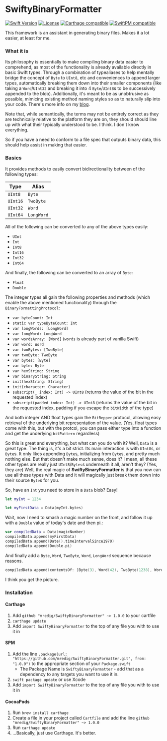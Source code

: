 # SwiftyBinaryFormatter

[![Swift Version][swift-badge]][swift-link] [![License][license-badge]][license-link] [![Carthage compatible][carthage-badge]][carthage-link] [![SwiftPM compatible][spm-badge]][spm-link]


This framework is an assistant in generating binary files. Makes it a lot easier, at least for me.

### What it is

Its philosophy is essentially to make compiling binary data easier to comprehend, as most of the functionality is already available directly in basic Swift types. Through a combination of typealiases to help mentally bridge the concept of `Byte` to `UInt8`, etc and conveniences to append larger types, automatically breaking them down into their smaller components (like taking a `Word`/`UInt32` and breaking it into 4 `Byte`/`UInt8`s to be successively appended to the blob). Additionally, it's meant to be as unobtrusive as possible, mimicing existing method naming styles so as to naturally slip into your code. There's more info on my [blog](https://mikespsyche.com/swiftybinaryformatter/).

Note that, while semantically, the terms may not be entirely correct as they are technically relative to the platform they are on, they should should line up with what their typically understood to be. I think. I don't know everything.

So if you have a need to conform to a file spec that outputs binary data, this should help assist in making that easier.

### Basics

It provides methods to easily convert bidirectionallty between of the following types:

| Type | Alias |
|-|-|
| `UInt8` | `Byte` |
| `UInt16` | `TwoByte` |
| `UInt32` | `Word` |
| `UInt64` | `LongWord` |

All of the following can be converted *to* any of the above types easily:
* `UInt`
* `Int`
* `Int8`
* `Int16`
* `Int32`
* `Int64`

And finally, the following can be converted to an array of `Byte`:
* `Float`
* `Double`

The integer types all gain the following properties and methods (which enable the above mentioned functionality) through the `BinaryFormattingProtocol`:
* `var byteCount: Int`
* `static var typeByteCount: Int`
* `var longWords: [LongWord]`
* `var longWord: LongWord`
* `var wordsArray: [Word]` (`words` is already part of vanilla Swift)
* `var word: Word`
* `var twoBytes: [TwoByte]`
* `var twoByte: TwoByte`
* `var bytes: [Byte]`
* `var byte: Byte`
* `var hexString: String`
* `var binaryString: String`
* `init(hexString: String)`
* `init(character: Character)`
* `subscript(_ index: Int) -> UInt8` (returns the value of the bit in the requested index)
* `subscript(padded index: Int) -> UInt8` (returns the value of the bit in the requested index, padding if you escape the `bitWidth` of the type)

And both integer AND float types gain the `BitRepper` protocol, allowing easy retrieval of the underlying bit representation of the value. (Yes, float types come with this, but with the protcol, you can pass either type into a function and get the underlying `bitPattern` regardless)

So this is great and everything, but what can you do with it? Well, `Data` is a great type. The thing is, it's a bit strict. Its main interaction is with `UInt8`s, or `Byte`s. It only likes appending `Byte`s, initializing from `Byte`s, and pretty much nothing else. But that doesn't make much sense, does it? I mean, all these other types are really just `UInt8`/`Bytes`s underneath it all, aren't they? (Yes, they are) Well, the real magic of **SwiftyBinaryFormatter** is that you now can use all these types with Data and it will magically just break them down into their source `Byte`s for you.

So, have an `Int` you need to store in a `Data` blob? Easy!
```swift
let myInt = 1234

let myFirstData = Data(myInt.bytes)
```

Wait, now I need to smash a magic number on the front, and follow it up with a `Double` value of today's date and then pi.:

```swift
var compiledData = Data(magicNumber)
compiledData.append(myFirstData)
compiledData.append(Date().timeIntervalSince1970)
compiledData.append(Double.pi)
```

And finally add a `Byte`, `Word`, `TwoByte`, `Word`, `LongWord` sequence because reasons.

```swift
compiledData.append(contentsOf: [Byte(3), Word(42), TwoByte(1238), Word(123456789), LongWord(9999999999)])
```

I think you get the picture.

### Installation

#### Carthage

1. Add `github "mredig/SwiftyBinaryFormatter" ~> 1.0.0` to your cartfile
1. `carthage update`
1. Add `import SwiftyBinaryFormatter` to the top of any file you with to use it in

#### SPM

1. Add the line `.package(url: "https://github.com/mredig/SwiftyBinaryFormatter.git", from: "1.0.0")` to the appropriate section of your `Package.swift`
	* The Package Name is `SwiftyBinaryFormatter` - add that as a dependency to any targets you want to use it in.
1. `swift package update` or use Xcode
1. Add `import SwiftyBinaryFormatter` to the top of any file you with to use it in

#### CocoaPods

1. Run `brew install carthage`
1. Create a file in your project called `Cartfile` and add the line `github "mredig/SwiftyBinaryFormatter" ~> 1.0.0`
1. Run `carthage update`
1. ...Basically, just use Carthage. It's better.

[spm-link]: https://swift.org/package-manager/
[spm-badge]: https://img.shields.io/badge/SwiftPM-compatible-green
[carthage-link]: https://github.com/Carthage/Carthage
[carthage-badge]: https://img.shields.io/badge/carthage-compatible-green
[swift-badge]: https://img.shields.io/badge/swift-5.1-orange.svg
[swift-link]: https://swift.org/
[license-badge]: https://img.shields.io/badge/License-MIT-blue.svg
[license-link]: LICENSE
